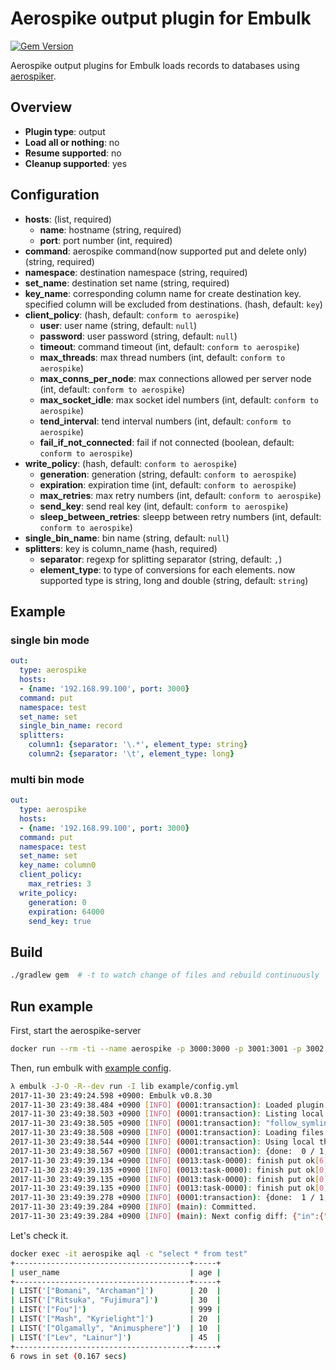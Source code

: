 # Aerospike output plugin for Embulk

[![Gem Version](https://badge.fury.io/rb/embulk-output-aerospike.svg)](https://badge.fury.io/rb/embulk-output-aerospike)

Aerospike output plugins for Embulk loads records to databases using [aerospiker](https://github.com/tkrs/aerospiker).

## Overview

* **Plugin type**: output
* **Load all or nothing**: no
* **Resume supported**: no
* **Cleanup supported**: yes

## Configuration

- **hosts**: (list, required)
  - **name**: hostname (string, required)
  - **port**: port number (int, required)
- **command**: aerospike command(now supported put and delete only) (string, required)
- **namespace**: destination namespace (string, required)
- **set_name**: destination set name (string, required)
- **key_name**: corresponding column name for create destination key. specified column will be excluded from destinations. (hash, default: `key`)
- **client_policy**: (hash, default: `conform to aerospike`)
  - **user**: user name (string, default: `null`)
  - **password**: user password (string, default: `null`)
  - **timeout**: command timeout (int, default: `conform to aerospike`)
  - **max_threads**: max thread numbers (int, default: `conform to aerospike`)
  - **max_conns_per_node**: max connections allowed per server node (int, default: `conform to aerospike`)
  - **max_socket_idle**: max socket idel numbers (int, default: `conform to aerospike`)
  - **tend_interval**: tend interval numbers (int, default: `conform to aerospike`)
  - **fail_if_not_connected**: fail if not connected (boolean, default: `conform to aerospike`)
- **write_policy**: (hash, default: `conform to aerospike`)
  - **generation**: generation (string, default: `conform to aerospike`)
  - **expiration**: expiration time (int, default: `conform to aerospike`)
  - **max_retries**: max retry numbers (int, default: `conform to aerospike`)
  - **send_key**: send real key (int, default: `conform to aerospike`)
  - **sleep_between_retries**: sleepp between retry numbers (int, default: `conform to aerospike`)
- **single_bin_name**: bin name (string, default: `null`)
- **splitters**: key is column_name (hash, required)
  - **separator**: regexp for splitting separator (string, default: `,`)
  - **element_type**: to type of conversions for each elements. now supported type is string, long and double (string, default: `string`)

## Example

### single bin mode

```yaml
out:
  type: aerospike
  hosts:
  - {name: '192.168.99.100', port: 3000}
  command: put
  namespace: test
  set_name: set
  single_bin_name: record
  splitters:
    column1: {separator: '\.*', element_type: string}
    column2: {separator: '\t', element_type: long}

```

### multi bin mode

```yaml
out:
  type: aerospike
  hosts:
  - {name: '192.168.99.100', port: 3000}
  command: put
  namespace: test
  set_name: set
  key_name: column0
  client_policy:
    max_retries: 3
  write_policy:
    generation: 0
    expiration: 64000
    send_key: true
```



## Build

```sh
./gradlew gem  # -t to watch change of files and rebuild continuously
```

## Run example

First, start the aerospike-server

```sh
docker run --rm -ti --name aerospike -p 3000:3000 -p 3001:3001 -p 3002:3002 -p 3003:3003 aerospike/aerospike-server
```

Then, run embulk with [example config](https://github.com/tkrs/embulk-output-aerospike/blob/master/example/config.yml).


```sh
λ embulk -J-O -R--dev run -I lib example/config.yml
2017-11-30 23:49:24.598 +0900: Embulk v0.8.30
2017-11-30 23:49:38.484 +0900 [INFO] (0001:transaction): Loaded plugin embulk/output/aerospike from a load path
2017-11-30 23:49:38.503 +0900 [INFO] (0001:transaction): Listing local files at directory 'example' filtering filename by prefix 'sample.csv'
2017-11-30 23:49:38.505 +0900 [INFO] (0001:transaction): "follow_symlinks" is set false. Note that symbolic links to directories are skipped.
2017-11-30 23:49:38.508 +0900 [INFO] (0001:transaction): Loading files [example/sample.csv]
2017-11-30 23:49:38.544 +0900 [INFO] (0001:transaction): Using local thread executor with max_threads=8 / output tasks 4 = input tasks 1 * 4
2017-11-30 23:49:38.567 +0900 [INFO] (0001:transaction): {done:  0 / 1, running: 0}
2017-11-30 23:49:39.134 +0900 [INFO] (0013:task-0000): finish put ok[6] ng[0]
2017-11-30 23:49:39.135 +0900 [INFO] (0013:task-0000): finish put ok[0] ng[0]
2017-11-30 23:49:39.135 +0900 [INFO] (0013:task-0000): finish put ok[0] ng[0]
2017-11-30 23:49:39.135 +0900 [INFO] (0013:task-0000): finish put ok[0] ng[0]
2017-11-30 23:49:39.278 +0900 [INFO] (0001:transaction): {done:  1 / 1, running: 0}
2017-11-30 23:49:39.284 +0900 [INFO] (main): Committed.
2017-11-30 23:49:39.284 +0900 [INFO] (main): Next config diff: {"in":{"last_path":"example/sample.csv"},"out":{"rans":6,"failures":"{}"}}
```

Let's check it.

```sh
docker exec -it aerospike aql -c "select * from test"
+---------------------------------------+-----+
| user_name                             | age |
+---------------------------------------+-----+
| LIST('["Bomani", "Archaman"]')        | 20  |
| LIST('["Ritsuka", "Fujimura"]')       | 30  |
| LIST('["Fou"]')                       | 999 |
| LIST('["Mash", "Kyrielight"]')        | 20  |
| LIST('["Olgamally", "Animusphere"]')  | 10  |
| LIST('["Lev", "Lainur"]')             | 45  |
+---------------------------------------+-----+
6 rows in set (0.167 secs)
```
